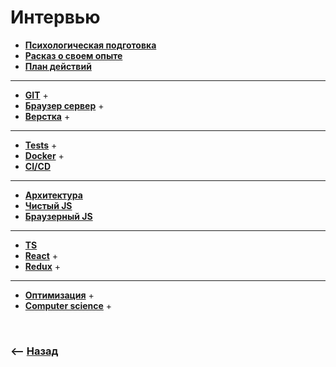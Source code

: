 # Интервью

* **<a href="./pages/psychological-preparation/readme.md">Психологическая подготовка</a>**
* **<a href="./pages/about-me/readme.md">Расказ о своем опыте</a>**
* **<a href="./pages/action-plan/readme.md">План действий</a>**
  
---

* **<a href="./pages/git/readme.md">GIT</a>** +
* **<a href="./pages/browser-server/readme.md">Браузер сервер</a>** +
* **<a href="./pages/page-proof/readme.md">Верстка</a>** +

---

[comment]: <> (* **<a href="./pages/common/readme.md">Общие технологии</a>**)
[comment]: <> (* **<a href="./pages/bundler/readme.md">Бандлеры</a>**)
[comment]: <> (* **<a href="./pages/code-style/readme.md">Code style</a>**)

* **<a href="./pages/tests/readme.md">Tests</a>** +
* **<a href="./pages/docker/readme.md">Docker</a>** +
* **<a href="./pages/ci-cd/readme.md">CI/CD</a>** 

---

* **<a href="./pages/architecture/readme.md">Архитектура</a>**   
* **<a href="./pages/vanilla-js/readme.md">Чистый JS</a>**   
* **<a href="./pages/browser-js/readme.md">Браузерный JS</a>**   

---

* **<a href="./pages/ts/readme.md">TS</a>** 
* **<a href="./pages/react/readme.md">React</a>** +
* **<a href="./pages/redux/readme.md">Redux</a>** +


[comment]: <> (* **<a href="./pages/react/readme.md">React-Router</a>**)

[comment]: <> (* **<a href="./pages/state-manager/readme.md">State manager</a>**)


[comment]: <> (* **<a href="./pages/form-manager/readme.md">Form manager</a>**)
[comment]: <> (* **<a href="./pages/security/readme.md">Безопастность</a>**)

---

* **<a href="./pages/optimization/readme.md">Оптимизация</a>**  +
* **<a href="./pages/computer-science/readme.md">Computer science</a>** +

<br>

### ⟵ **<a href="../../readme.md">Назад</a>**
